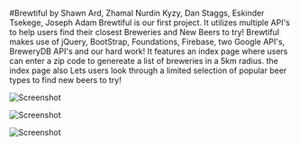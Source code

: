 
#Brewtiful
by Shawn Ard, Zhamal Nurdin Kyzy, Dan Staggs, Eskinder Tsekege, Joseph Adam
 Brewtiful is our first project. It utilizes multiple API's to help users find their closest Breweries and New Beers to try!
Brewtiful makes use of jQuery, BootStrap, Foundations, Firebase, two Google API's, BreweryDB API's and our hard work!
It features an index page where users can enter a zip code to genereate a list of breweries in a 5km radius. the index page also Lets users look through a limited selection of popular beer types to find new beers to try!
 
 ![Screenshot](https://shawnard.github.io/Brewtiful/assets/images/home.png)
 
  ![Screenshot](https://shawnard.github.io/Brewtiful/assets/images/About.png)
  
   ![Screenshot](https://shawnard.github.io/Brewtiful/assets/images/contactscrn.png)




